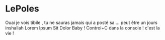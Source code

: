 # LePoles
Ouai je vois tibile , tu ne sauras jamais qui a posté sa ... peut être un jours inshallah 
Lorem Ipsum Sit Dolor Baby !
Control+C dans la console !  c'est la vie !
